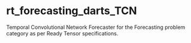 # rt_forecasting_darts_TCN
Temporal Convolutional Network Forecaster for the Forecasting problem category as per Ready Tensor specifications.

